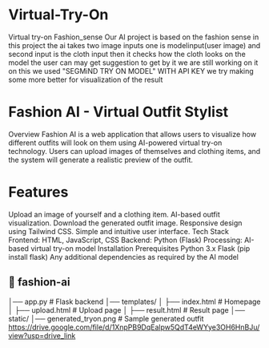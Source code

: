 # Virtual-Try-On
Virtual try-on Fashion_sense  Our AI project is based on the fashion sense in this project the ai takes two image inputs one is modelinput(user image) and second input is the cloth input then it checks how the cloth looks on the model the user can may get suggestion to get by it we are still working on it on this we used "SEGMiND TRY ON MODEL" WITH API KEY we try making some more better for visualization of the result

# Fashion AI - Virtual Outfit Stylist
Overview
Fashion AI is a web application that allows users to visualize how different outfits will look on them using AI-powered virtual try-on technology. Users can upload images of themselves and clothing items, and the system will generate a realistic preview of the outfit.

# Features
Upload an image of yourself and a clothing item.
AI-based outfit visualization.
Download the generated outfit image.
Responsive design using Tailwind CSS.
Simple and intuitive user interface.
Tech Stack
Frontend: HTML, JavaScript, CSS
Backend: Python (Flask)
Processing: AI-based virtual try-on model
Installation
Prerequisites
Python 3.x
Flask (pip install flask)
Any additional dependencies as required by the AI model
## 📂 fashion-ai

│── app.py # Flask backend
│── templates/
│ ├── index.html # Homepage
│ ├── upload.html # Upload page
│ ├── result.html # Result page
│── static/
│── generated_tryon.png # Sample generated outfit
https://drive.google.com/file/d/1XnpPB9DqEalpw5QdT4eWYye3OH6HnBJu/view?usp=drive_link
